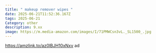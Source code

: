 ```yaml
---
title: " makeup remover wipes "
date: 2025-06-21T11:52:36.167Z
tags: 2025-06-21
Category: other
description: 9.xx
image: https://m.media-amazon.com/images/I/71PMWCsn3vL._SL1500_.jpg
---
```

https://amzlink.to/az0lBJH10xNxv  ad